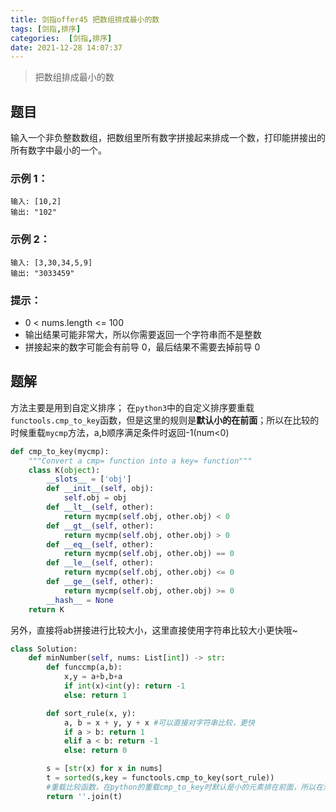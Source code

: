 ```yaml
---
title: 剑指offer45 把数组排成最小的数
tags: [剑指,排序]
categories:  [剑指,排序]
date: 2021-12-28 14:07:37
---
```


> 把数组排成最小的数

## 题目
输入一个非负整数数组，把数组里所有数字拼接起来排成一个数，打印能拼接出的所有数字中最小的一个。


### 示例 1：

```
输入: [10,2]
输出: "102"
```

### 示例 2：

```
输入: [3,30,34,5,9]
输出: "3033459"
```

### 提示：

- 0 < nums.length <= 100
- 输出结果可能非常大，所以你需要返回一个字符串而不是整数
- 拼接起来的数字可能会有前导 0，最后结果不需要去掉前导 0

## 题解

方法主要是用到自定义排序；
在`python3`中的自定义排序要重载`functools.cmp_to_key`函数，但是这里的规则是**默认小的在前面**；所以在比较的时候重载`mycmp`方法，a,b顺序满足条件时返回-1(num<0)
```python
def cmp_to_key(mycmp):
    """Convert a cmp= function into a key= function"""
    class K(object):
        __slots__ = ['obj']
        def __init__(self, obj):
            self.obj = obj
        def __lt__(self, other):
            return mycmp(self.obj, other.obj) < 0
        def __gt__(self, other):
            return mycmp(self.obj, other.obj) > 0
        def __eq__(self, other):
            return mycmp(self.obj, other.obj) == 0
        def __le__(self, other):
            return mycmp(self.obj, other.obj) <= 0
        def __ge__(self, other):
            return mycmp(self.obj, other.obj) >= 0
        __hash__ = None
    return K
```

另外，直接将ab拼接进行比较大小，这里直接使用字符串比较大小更快哦~
```python
class Solution:
    def minNumber(self, nums: List[int]) -> str:
        def funccmp(a,b):
            x,y = a+b,b+a
            if int(x)<int(y): return -1
            else: return 1

        def sort_rule(x, y):
            a, b = x + y, y + x #可以直接对字符串比较，更快
            if a > b: return 1
            elif a < b: return -1
            else: return 0

        s = [str(x) for x in nums]
        t = sorted(s,key = functools.cmp_to_key(sort_rule))    
        #重载比较函数，在python的重载cmp_to_key时默认是小的元素排在前面，所以在满足条件时返回-1，其他情况大于-1即可
        return ''.join(t)
```

